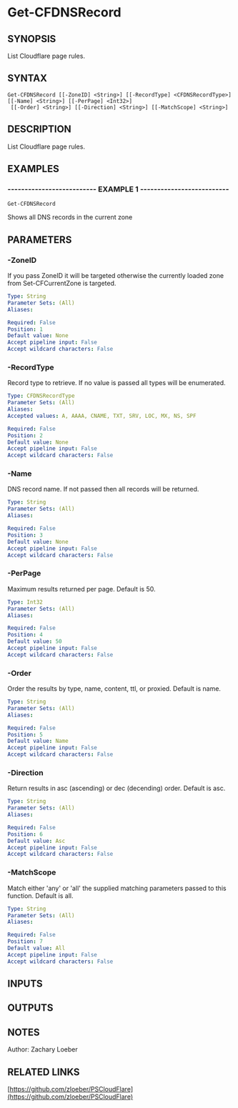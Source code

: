 ﻿---
external help file: PSCloudFlare-help.xml
Module Name: PSCloudFlare
online version: https://github.com/zloeber/PSCloudFlare
schema: 2.0.0
---

# Get-CFDNSRecord

## SYNOPSIS
List Cloudflare page rules.

## SYNTAX

```
Get-CFDNSRecord [[-ZoneID] <String>] [[-RecordType] <CFDNSRecordType>] [[-Name] <String>] [[-PerPage] <Int32>]
 [[-Order] <String>] [[-Direction] <String>] [[-MatchScope] <String>]
```

## DESCRIPTION
List Cloudflare page rules.

## EXAMPLES

### -------------------------- EXAMPLE 1 --------------------------
```
Get-CFDNSRecord
```

Shows all DNS records in the current zone

## PARAMETERS

### -ZoneID
If you pass ZoneID it will be targeted otherwise the currently loaded zone from Set-CFCurrentZone is targeted.

```yaml
Type: String
Parameter Sets: (All)
Aliases: 

Required: False
Position: 1
Default value: None
Accept pipeline input: False
Accept wildcard characters: False
```

### -RecordType
Record type to retrieve.
If no value is passed all types will be enumerated.

```yaml
Type: CFDNSRecordType
Parameter Sets: (All)
Aliases: 
Accepted values: A, AAAA, CNAME, TXT, SRV, LOC, MX, NS, SPF

Required: False
Position: 2
Default value: None
Accept pipeline input: False
Accept wildcard characters: False
```

### -Name
DNS record name.
If not passed then all records will be returned.

```yaml
Type: String
Parameter Sets: (All)
Aliases: 

Required: False
Position: 3
Default value: None
Accept pipeline input: False
Accept wildcard characters: False
```

### -PerPage
Maximum results returned per page.
Default is 50.

```yaml
Type: Int32
Parameter Sets: (All)
Aliases: 

Required: False
Position: 4
Default value: 50
Accept pipeline input: False
Accept wildcard characters: False
```

### -Order
Order the results by type, name, content, ttl, or proxied.
Default is name.

```yaml
Type: String
Parameter Sets: (All)
Aliases: 

Required: False
Position: 5
Default value: Name
Accept pipeline input: False
Accept wildcard characters: False
```

### -Direction
Return results in asc (ascending) or dec (decending) order.
Default is asc.

```yaml
Type: String
Parameter Sets: (All)
Aliases: 

Required: False
Position: 6
Default value: Asc
Accept pipeline input: False
Accept wildcard characters: False
```

### -MatchScope
Match either 'any' or 'all' the supplied matching parameters passed to this function.
Default is all.

```yaml
Type: String
Parameter Sets: (All)
Aliases: 

Required: False
Position: 7
Default value: All
Accept pipeline input: False
Accept wildcard characters: False
```

## INPUTS

## OUTPUTS

## NOTES
Author: Zachary Loeber

## RELATED LINKS

[https://github.com/zloeber/PSCloudFlare](https://github.com/zloeber/PSCloudFlare)

